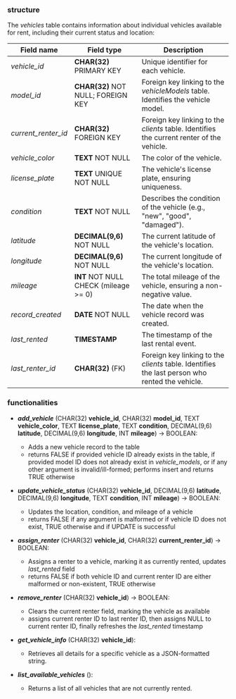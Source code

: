 ### structure

The *vehicles* table contains information about individual vehicles available for rent, including their current status and location:

| Field name          | Field type                            | Description                                                                                    |
| ------------------- | ------------------------------------- | ---------------------------------------------------------------------------------------------- |
| *vehicle_id*        | **CHAR(32)** PRIMARY KEY              | Unique identifier for each vehicle.                                                            |
| *model_id*          | **CHAR(32)** NOT NULL; FOREIGN KEY    | Foreign key linking to the *vehicleModels* table. Identifies the vehicle model.                |
| *current_renter_id* | **CHAR(32)** FOREIGN KEY              | Foreign key linking to the *clients* table. Identifies the current renter of the vehicle.      |
| *vehicle_color*     | **TEXT** NOT NULL                     | The color of the vehicle.                                                                      |
| *license_plate*     | **TEXT** UNIQUE NOT NULL              | The vehicle's license plate, ensuring uniqueness.                                              |
| *condition*         | **TEXT** NOT NULL                     | Describes the condition of the vehicle (e.g., "new", "good", "damaged").                       |
| *latitude*          | **DECIMAL(9,6)** NOT NULL             | The current latitude of the vehicle's location.                                                |
| *longitude*         | **DECIMAL(9,6)** NOT NULL             | The current longitude of the vehicle's location.                                               |
| *mileage*           | **INT** NOT NULL CHECK (mileage >= 0) | The total mileage of the vehicle, ensuring a non-negative value.                               |
| *record_created*    | **DATE** NOT NULL                     | The date when the vehicle record was created.                                                  |
| *last_rented*       | **TIMESTAMP**                         | The timestamp of the last rental event.                                                        |
| *last_renter_id*    | **CHAR(32)** (FK)                     | Foreign key linking to the *clients* table. Identifies the last person who rented the vehicle. |

### functionalities

- ***add_vehicle*** (CHAR(32) **vehicle_id**, CHAR(32) **model_id**, TEXT **vehicle_color**, TEXT **license_plate**, TEXT **condition**, DECIMAL(9,6) **latitude**, DECIMAL(9,6) **longitude**, INT **mileage**) $\rightarrow$ BOOLEAN:
  - Adds a new vehicle record to the table
  - returns FALSE if provided vehicle ID already exists in the table, if provided model ID does not already exist in *vehicle_models*, or if any other argument is invalid/ill-formed; performs insert and returns TRUE otherwise
  
- ***update_vehicle_status*** (CHAR(32) **vehicle_id**, DECIMAL(9,6) **latitude**, DECIMAL(9,6) **longitude**, TEXT **condition**, INT **mileage**) $\rightarrow$ BOOLEAN:
  - Updates the location, condition, and mileage of a vehicle
  - returns FALSE if any argument is malformed or if vehicle ID does not exist, TRUE otherwise and if UPDATE is successful
  
- ***assign_renter*** (CHAR(32) **vehicle_id**, CHAR(32) **current_renter_id**) $\rightarrow$ BOOLEAN:
  - Assigns a renter to a vehicle, marking it as currently rented, updates *last_rented* field
  - returns FALSE if both vehicle ID and current renter ID are either malformed or non-existent, TRUE otherwise
- ***remove_renter*** (CHAR(32) **vehicle_id**) $\rightarrow$ BOOLEAN:
  - Clears the current renter field, marking the vehicle as available
  - assigns current renter ID to last renter ID, then assigns NULL to current renter ID, finally refreshes the *last_rented* timestamp
  
- ***get_vehicle_info*** (CHAR(32) **vehicle_id**):
  - Retrieves all details for a specific vehicle as a JSON-formatted string.
  
- ***list_available_vehicles*** ():
  - Returns a list of all vehicles that are not currently rented.
